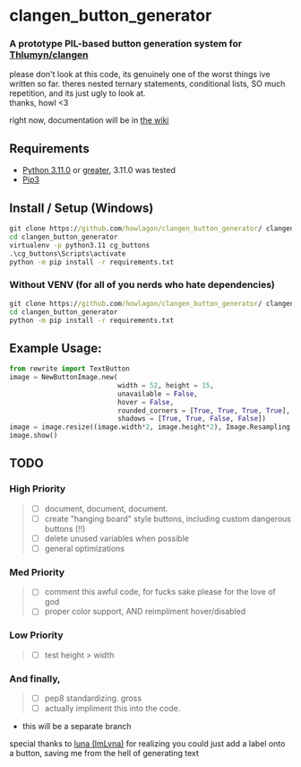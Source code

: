 # clangen_button_generator
### A prototype PIL-based button generation system for [Thlumyn/clangen](https://github.com/Thlumyn/clangen)
  
please don't look at this code, its genuinely one of the worst things ive written so far. theres nested ternary statements, conditional lists, SO much repetition, and its just ugly to look at.  
thanks, howl <3

right now, documentation will be in [the wiki](https://github.com/howlagon/clangen_button_generator/wiki/)

## Requirements
- [Python 3.11.0](https://www.python.org/downloads/release/python-3110/) or [greater](https://www.python.org/downloads/), 3.11.0 was tested  
- [Pip3](https://pip.pypa.io/en/stable/installation/)

## Install / Setup (Windows)
```bat
git clone https://github.com/howlagon/clangen_button_generator/ clangen_button_generator
cd clangen_button_generator
virtualenv -p python3.11 cg_buttons
.\cg_buttons\Scripts\activate
python -m pip install -r requirements.txt
```
### Without VENV (for all of you nerds who hate dependencies)
```bat
git clone https://github.com/howlagon/clangen_button_generator/ clangen_button_generator
cd clangen_button_generator
python -m pip install -r requirements.txt
```

## Example Usage:
```py
from rewrite import TextButton
image = NewButtonImage.new(
                           width = 52, height = 15,
                           unavailable = False,
                           hover = False,
                           rounded_corners = [True, True, True, True],
                           shadows = [True, True, False, False])
image = image.resize((image.width*2, image.height*2), Image.Resampling.NEAREST) # optional, but may(?) save time
image.show()
```

## TODO
### High Priority
> - [ ] document, document, document. 
> - [ ] create "hanging board" style buttons, including custom dangerous buttons (!!)
> - [ ] delete unused variables when possible
> - [ ] general optimizations
### Med Priority
> - [ ] comment this awful code, for fucks sake please for the love of god
> - [ ] proper color support, AND reimpliment hover/disabled
### Low Priority
> - [ ] test height > width
### And finally,
> - [ ] pep8 standardizing. gross
> - [ ] actually impliment this into the code. 
  - this will be a separate branch

special thanks to [luna (ImLvna)](https://github.com/ImLvna) for realizing you could just add a label onto a button, saving me from the hell of generating text